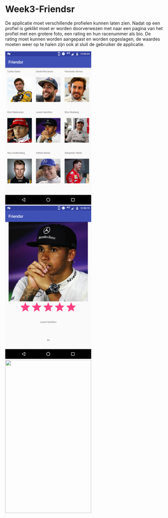 # Week3-Friendsr

De applicatie moet verschillende profielen kunnen laten zien. Nadat op een profiel is geklikt moet er worden doorverwezen met naar een pagina 
van het profiel met een grotere foto, een rating en hun racenummer als bio. De rating moet kunnen worden aangepast en worden opgeslagen, de waardes moeten weer op te halen zijn ook al sluit de gebruiker de applicatie.

<p float="left">
<img src="https://github.com/Kennitos/Week3-Friendsr/blob/master/f1_screenshot1.png" width="275" height="490">
<img src="https://github.com/Kennitos/Week3-Friendsr/blob/master/f1_screenshot2.png" width="275" height="490">
<img src="https://github.com/Kennitos/Week3-Friendsr/blob/master/f1.gif" width="275" height="490">
</p>
